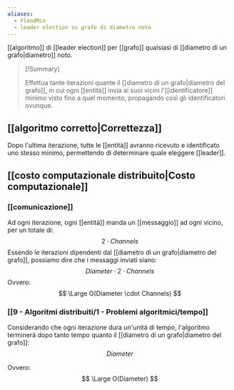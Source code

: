 ```yaml
---
aliases:
  - FloodMin
  - leader election su grafo di diametro noto
---
```


[[algoritmo]] di [[leader election]] per [[grafo]] qualsiasi di [[diametro di un grafo|diametro]] noto.

> [!Summary]
> 
> Effettua tante iterazioni quante il [[diametro di un grafo|diametro del grafo]], in cui ogni [[entità]] invia ai suoi vicini l'[[identificatore]] minimo visto fino a quel momento, propagando così gli identificatori ovunque.

## [[algoritmo corretto|Correttezza]]

Dopo l'ultima iterazione, tutte le [[entità]] avranno ricevuto e identificato uno stesso minimo, permettendo di determinare quale eleggere [[leader]].

## [[costo computazionale distribuito|Costo computazionale]]

### [[comunicazione]]

Ad ogni iterazione, ogni [[entità]] manda un [[messaggio]] ad ogni vicino, per un totale di:
$$
2 \cdot Channels
$$
Essendo le iterazioni dipendenti dal [[diametro di un grafo|diametro del grafo]], possiamo dire che i messaggi inviati siano:
$$
Diameter \cdot 2 \cdot Channels
$$
Ovvero:
$$
\Large O(Diameter \cdot Channels)
$$

### [[9 - Algoritmi distribuiti/1 - Problemi algoritmici/tempo]]

Considerando che ogni iterazione dura un'unità di tempo, l'algoritmo terminerà dopo tanto tempo quanto il [[diametro di un grafo|diametro del grafo]]:
$$
Diameter
$$

Ovvero:
$$
\Large O(Diameter)
$$